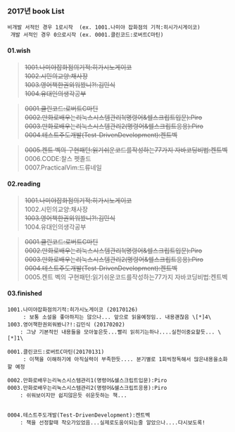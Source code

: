 

### 2017년 book List

``` text
비개발 서적인 경우 1로시작  (ex. 1001.나미야 잡화점의 기적:히시가시게이코)
 개발 서적인 경우 0으로시작 (ex. 0001.클린코드:로버트C마틴)
```

#### 01.wish

> <strike>1001.나미야잡화점의기적:히가시노게이코</strike>  
> <strike>1002.시민의교양:채사장</strike>   
> <strike>1003.영어책한권외워봤니?!:김민식 </strike>  
> <strike>1004.유대인의생각공부 </strike>  


> <strike>0001.클린코드:로버트C마틴</strike>  
> <strike>0002.만화로배우는리눅스시스템관리1(명령어&쉘스크립트입문):Piro</strike>  
> <strike>0003.만화로배우는리눅스시스템관리2(명령어&쉘스크립트응용):Piro</strike>  
> <strike>0004.테스트주도개발(Test-DrivenDevelopment):켄트벡 </strike>   

> <strike>0005.켄트 벡의 구현패턴:읽기쉬운코드를작성하는77가지 자바코딩비법:켄트벡 </strike>   
> 0006.CODE:찰스 펫졸드     
> 0007.PracticalVim:드류네일 



#### 02.reading
> <strike>1001.나미야잡화점의기적:히가시노게이코</strike>  
> 1002.시민의교양:채사장   
> <strike>1003.영어책한권외워봤니?!:김민식 </strike>  
> 1004.유대인의생각공부    

> <strike>0001.클린코드:로버트C마틴</strike>  
> <strike>0002.만화로배우는리눅스시스템관리1(명령어&쉘스크립트입문):Piro</strike>  
> <strike>0003.만화로배우는리눅스시스템관리2(명령어&쉘스크립트응용):Piro</strike>   
> <strike>0004.테스트주도개발(Test-DrivenDevelopment):켄트벡 </strike>   
> 0005.켄트 벡의 구현패턴:읽기쉬운코드를작성하는77가지 자바코딩비법:켄트벡   

#### 03.finished
```
1001.나미야잡화점의기적:히가시노게이코 (20170126) 
     : 보통 소설을 좋아하지는 않으나... 앞으로 읽을예정임.. 내용괜찮음 \[*]4\
1003.영어책한권외워봤니?!:김민식 (20170202)
    : 그냥 기본적인 내용들을 모아놓은듯...빨리 읽히기는하나....실천이중요할듯... \[*]1\
``` 
  
``` 
0001.클린코드:로버트C마틴(20170131)
     : 이책을 이해하기에 아직실력이 부족한듯.... 분기별로 1회씩정독해서 많은내용을소화할 예정
     
0002.만화로배우는리눅스시스템관리1(명령어&쉘스크립트입문):Piro
0003.만화로배우는리눅스시스템관리2(명령어&쉘스크립트응용):Piro
    : 쉬워보이지만 쉽지않은듯 쉬운듯하는 책...


0004.테스트주도개발(Test-DrivenDevelopment):켄트벡
    : 책을 선정할때 착오가있었음...실제로도움이되는줄 알았으나....다시보도록!
    
   
``` 



